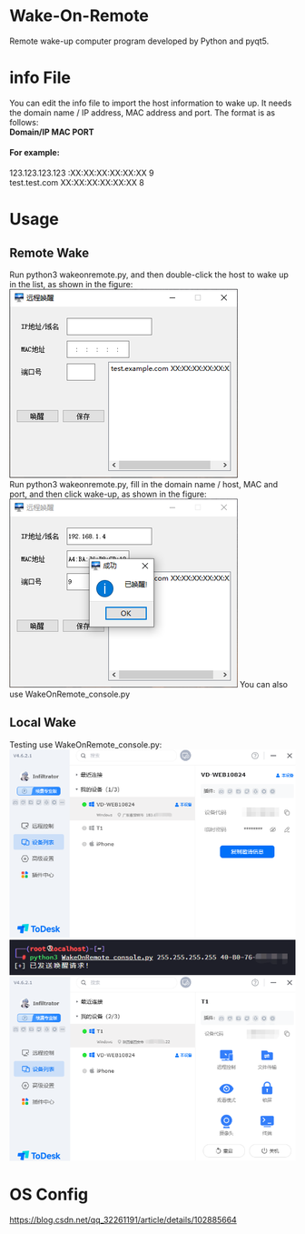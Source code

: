 # Wake-On-Remote
Remote wake-up computer program developed by Python and pyqt5.

# info File
You can edit the info file to import the host information to wake up. It needs the domain name / IP address, MAC address and port. The format is as follows:  
__Domain/IP MAC PORT__  
#### For example:  
123.123.123.123 :XX:XX:XX:XX:XX:XX 9  
test.test.com XX:XX:XX:XX:XX:XX 8  

# Usage
## Remote Wake  
Run python3 wakeonremote.py, and then double-click the host to wake up in the list, as shown in the figure:  
![Image text](https://github.com/NHPT/Wake-On-Remote/blob/master/example/example.png)  
Run python3 wakeonremote.py, fill in the domain name / host, MAC and port, and then click wake-up, as shown in the figure:  
![Image text](https://github.com/NHPT/Wake-On-Remote/blob/master/example/example2.png)
You can also use WakeOnRemote_console.py
## Local Wake  
Testing use WakeOnRemote_console.py:
![Image text](https://github.com/NHPT/Wake-On-Remote/blob/master/example/wake.png)
![Image text](https://github.com/NHPT/Wake-On-Remote/blob/master/example/send.png)
![Image text](https://github.com/NHPT/Wake-On-Remote/blob/master/example/waked.png)

# OS Config  
https://blog.csdn.net/qq_32261191/article/details/102885664
